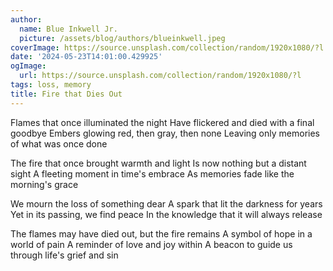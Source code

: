 ```yaml
---
author:
  name: Blue Inkwell Jr.
  picture: /assets/blog/authors/blueinkwell.jpeg
coverImage: https://source.unsplash.com/collection/random/1920x1080/?l
date: '2024-05-23T14:01:00.429925'
ogImage:
  url: https://source.unsplash.com/collection/random/1920x1080/?l
tags: loss, memory
title: Fire that Dies Out
---
```


Flames that once illuminated the night
Have flickered and died with a final goodbye
Embers glowing red, then gray, then none
Leaving only memories of what was once done

The fire that once brought warmth and light
Is now nothing but a distant sight
A fleeting moment in time's embrace
As memories fade like the morning's grace

We mourn the loss of something dear
A spark that lit the darkness for years
Yet in its passing, we find peace
In the knowledge that it will always release

The flames may have died out, but the fire remains
A symbol of hope in a world of pain
A reminder of love and joy within
A beacon to guide us through life's grief and sin